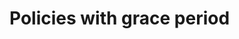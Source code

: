 ﻿# Policies with grace period

<!-- link to version in Portuguese -->
<div data-alt-locales="pt-br"></div>
